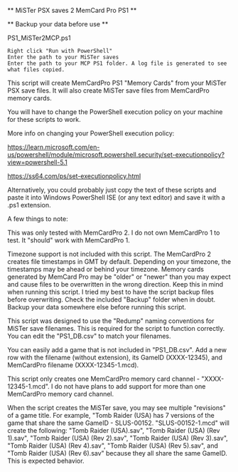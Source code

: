 ** MiSTer PSX saves 2 MemCard Pro PS1 **

** Backup your data before use **

PS1_MiSTer2MCP.ps1

    Right click "Run with PowerShell"
    Enter the path to your MiSTer saves
    Enter the path to your MCP PS1 folder. A log file is generated to see what files copied.

This script will create MemCardPro PS1 "Memory Cards" from your MiSTer PSX save files. It will also create MiSTer save files from MemCardPro memory cards.

You will have to change the PowerShell execution policy on your machine for these scripts to work.

More info on changing your PowerShell execution policy:

https://learn.microsoft.com/en-us/powershell/module/microsoft.powershell.security/set-executionpolicy?view=powershell-5.1

https://ss64.com/ps/set-executionpolicy.html

Alternatively, you could probably just copy the text of these scripts and paste it into Windows PowerShell ISE (or any text editor) and save it with a .ps1 extension.

A few things to note:

This was only tested with MemCardPro 2. I do not own MemCardPro 1 to test. It "should" work with MemCardPro 1.

Timezone support is not included with this script. The MemCardPro 2 creates file timestamps in GMT by default. Depending on your timezone, the timestamps may be ahead or behind your timezone. Memory cards generated by MemCard Pro may be "older" or "newer" than you may expect and cause files to be overwritten in the wrong direction. Keep this in mind when running this script. I tried my best to have the script backup files before overwriting. Check the included "Backup" folder when in doubt. Backup your data somewhere else before running this script.

This script was designed to use the "Redump" naming conventions for MiSTer save filenames. This is required for the script to function correctly. You can edit the "PS1_DB.csv" to match your filenames.

You can easily add a game that is not included in "PS1_DB.csv". Add a new row with the filename (without extension), its GameID (XXXX-12345), and MemCardPro filename (XXXX-12345-1.mcd).

This script only creates one MemCardPro memory card channel - "XXXX-12345-1.mcd". I do not have plans to add support for more than one MemCardPro memory card channel.

When the script creates the MiSTer save, you may see multiple "revisions" of a game title. For example, "Tomb Raider (USA) has 7 versions of the game that share the same GameID - SLUS-00152. "SLUS-00152-1.mcd" will create the following: "Tomb Raider (USA).sav", "Tomb Raider (USA) (Rev 1).sav", "Tomb Raider (USA) (Rev 2).sav", "Tomb Raider (USA) (Rev 3).sav", "Tomb Raider (USA) (Rev 4).sav", "Tomb Raider (USA) (Rev 5).sav", and "Tomb Raider (USA) (Rev 6).sav" because they all share the same GameID. This is expected behavior.
